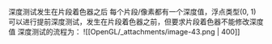 深度测试发生在片段着色器之后
每个片段/像素都有一个深度值，浮点类型(0, 1)
可以进行提前深度测试，发生在片段着色器之前，但要求片段着色器不能修改深度值
深度测试的流程为：
![[OpenGL/_attachments/image-43.png | 400]]

